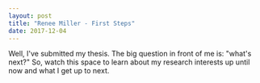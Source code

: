```yaml
---
layout: post
title: "Renee Miller - First Steps"
date: 2017-12-04
---
```


Well, I've submitted my thesis. The big question in front of me is: "what's next?" So, watch this space to learn about my research interests up until now and what I get up to next.
